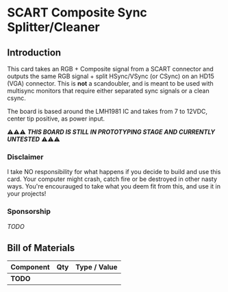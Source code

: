 # SCART Composite Sync Splitter/Cleaner

## Introduction

This card takes an RGB + Composite signal from a SCART connector and outputs the same RGB signal + split HSync/VSync (or CSync) on an 
HD15 (VGA) connector. This is **not** a scandoubler, and is meant to be used with multisync monitors that require either separated
sync signals or a clean csync.

The board is based around the LMH1981 IC and takes from 7 to 12VDC, center tip positive, as power input.

⚠️⚠️⚠️ ***THIS BOARD IS STILL IN PROTOTYPING STAGE AND CURRENTLY UNTESTED*** ⚠️⚠️⚠️

### Disclaimer

I take NO responsibility for what happens if you decide to build and use this card. Your computer might crash, catch fire or be destroyed in other nasty ways.
You're encourauged to take what you deem fit from this, and use it in your projects!

### Sponsorship

*TODO*

## Bill of Materials

| Component         | Qty | Type / Value        |
| ----------------- | --- | ------------------- |
| **TODO**          |     |                     |
